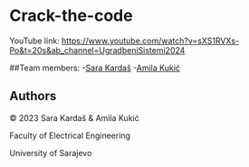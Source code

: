 # Crack-the-code
YouTube link: https://www.youtube.com/watch?v=sXS1RVXs-Po&t=20s&ab_channel=UgradbeniSistemi2024

##Team members:
-[Sara Kardaš](https://github.com/skardas1)
-[Amila Kukić](https://github.com/akukic)

## Authors

© 2023 Sara Kardaš & Amila Kukić

Faculty of Electrical Engineering

University of Sarajevo
